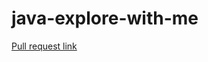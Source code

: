 # java-explore-with-me
[Pull request link](https://github.com/Abrielz1/java-explore-with-me/pull/6)

